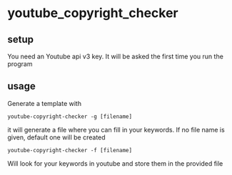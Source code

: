 # youtube_copyright_checker

## setup

You need an Youtube api v3 key.
It will be asked the first time you run the program


## usage

Generate a template with

``` youtube-copyright-checker -g [filename] ```

it will generate a file where you can fill in your keywords. If no file name is given, default one will be created


``` youtube-copyright-checker -f [filename] ```

Will look for your keywords in youtube and store them in the provided file